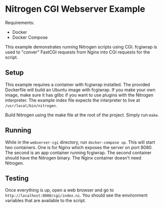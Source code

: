 # Nitrogen CGI Webserver Example

Requirements:

- Docker
- Docker Compose

This example demonstrates running Nitrogen scripts using CGI. fcgiwrap is used to "conver" FastCGI requests from Nginx
into CGI requests for the script.

## Setup

This example requires a container with fcgiwrap installed. The provided Dockerfile will build an Ubuntu image with
fcgiwrap. If you make your own image, make sure it has glibc if you want to use plugins with the Nitrogen interpreter.
The example index file expects the interpreter to live at `/usr/local/bin/nitrogen`.

Build Nitrogen using the make file at the root of the project. Simply run `make`.

## Running

While in the `webserver-cgi` directory, run `docker-compose up`. This will start two containers. One is for Nginx which exposes
the server on port 8080. The second is an app container running fcgiwrap. The second container should have the Nitrogen
binary. The Nginx container doesn't need Nitrogen.

## Testing

Once everything is up, open a web browser and go to `http://localhost:8080/cgi/index.ni`. You should see the environment
variables that are available to the script.
